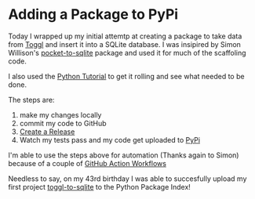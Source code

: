 # Adding a Package to PyPi

Today I wrapped up my initial attemtp at creating a package to take data from [Toggl](https://toggl.com) and insert it into a SQLite database. I was insipired by Simon Willison's [pocket-to-sqlite](https://github.com/dogsheep/pocket-to-sqlite) package and used it for much of the scaffoling code. 

I also used the [Python Tutorial](https://packaging.python.org/tutorials/packaging-projects/) to get it rolling and see what needed to be done. 

The steps are:

1. make my changes locally
2. commit my code to GitHub
3. [Create a Release](https://github.com/ryancheley/toggl-to-sqlite/releases)
4. Watch my tests pass and my code get uploaded to [PyPi](https://pypi.org)

I'm able to use the steps above for automation (Thanks again to Simon) because of a couple of [GitHub Action Workflows](https://github.com/ryancheley/toggl-to-sqlite/tree/main/.github/workflows)


Needless to say, on my 43rd birthday I was able to succesfully upload my first project [toggl-to-sqlite](https://pypi.org/project/toggl-to-sqlite/) to the Python Package Index!

